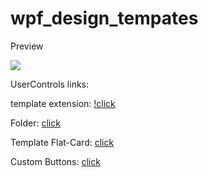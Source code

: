# wpf_design_tempates

Preview

![](https://sun9-36.userapi.com/impg/MlKgJizqRUWgdAie2sfbT-PvS8b4zMNO79Hwqg/YC9ZENi-BdM.jpg?size=791x448&quality=96&sign=81ce8e7c8c3927ebc888f8194c45e96c&type=album)

UserControls links:

template extension: [!click](https://github.com/keyldev/wpf_design_tempates/blob/main/wpf_design_test/UserControls/UC_FileTemplate.xaml)

Folder: [click](https://github.com/keyldev/wpf_design_tempates/blob/main/wpf_design_test/UserControls/UC_FileViewTemplate.xaml)

Template Flat-Card: [click](https://github.com/keyldev/wpf_design_tempates/blob/main/wpf_design_test/UserControls/UC_FlatTemplateCard.xaml)

Custom Buttons: [click](https://github.com/keyldev/wpf_design_tempates/blob/main/wpf_design_test/UserControls/UC_CustomButtons.xaml)
